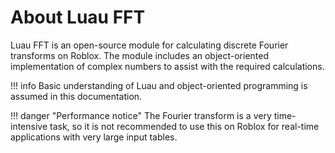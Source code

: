 # About Luau FFT

Luau FFT is an open-source module for calculating discrete Fourier transforms on Roblox. The module includes an object-oriented implementation of complex numbers to assist with the required calculations.

!!! info
    Basic understanding of Luau and object-oriented programming is assumed in this documentation.

!!! danger "Performance notice"
    The Fourier transform is a very time-intensive task, so it is not recommended to use this on Roblox for real-time applications with very large input tables.